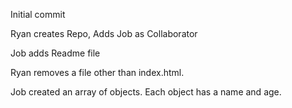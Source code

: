 Initial commit

Ryan creates Repo, Adds Job as Collaborator

Job adds Readme file

Ryan  removes a file other than index.html.

Job created an array of objects. Each object has a name and age.
